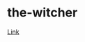 # the-witcher

<a href="https://505flamingo.github.io/the-witcher/" target="_blank" title="the-witcher link"> Link </a>
